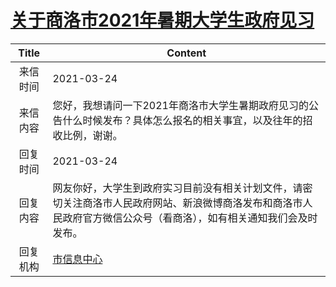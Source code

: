 # <a href="http://www.shangluo.gov.cn/zmhd/ldxxxx.jsp?urltype=leadermail.LeaderMailContentUrl&wbtreeid=1112&leadermailid=7066">关于商洛市2021年暑期大学生政府见习</a>
| Title |                                      Content                                       |
|:-----:|------------------------------------------------------------------------------------|
| 来信时间  | 2021-03-24                                                                         |
| 来信内容  | 您好，我想请问一下2021年商洛市大学生暑期政府见习的公告什么时候发布？具体怎么报名的相关事宜，以及往年的招收比例，谢谢。                      |
| 回复时间  | 2021-03-24                                                                         |
| 回复内容  | 网友你好，大学生到政府实习目前没有相关计划文件，请密切关注商洛市人民政府网站、新浪微博商洛发布和商洛市人民政府官方微信公众号（看商洛），如有相关通知我们会及时发布。 |
| 回复机构  | <a href="../../categories/agencies/市信息中心.md">市信息中心</a>                             |